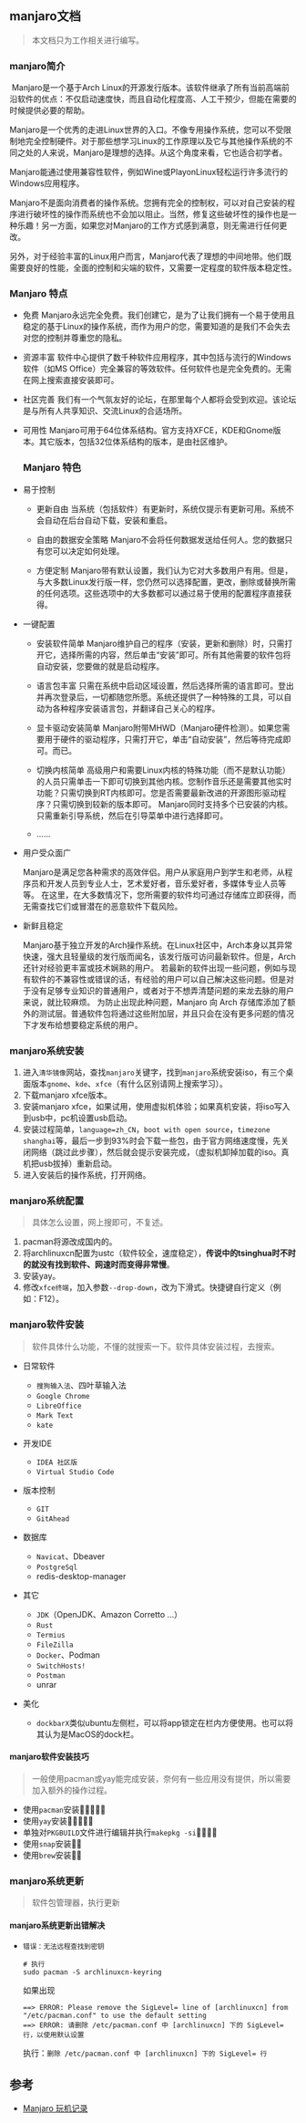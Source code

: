 ## manjaro文档

> 本文档只为工作相关进行编写。

### manjaro简介

​        Manjaro是一个基于Arch Linux的开源发行版本。该软件继承了所有当前高端前沿软件的优点：不仅启动速度快，而且自动化程度高、人工干预少，但能在需要的时候提供必要的帮助。

​        Manjaro是一个优秀的走进Linux世界的入口。不像专用操作系统，您可以不受限制地完全控制硬件。对于那些想学习Linux的工作原理以及它与其他操作系统的不同之处的人来说，Manjaro是理想的选择。从这个角度来看，它也适合初学者。

​        Manjaro能通过使用兼容性软件，例如Wine或PlayonLinux轻松运行许多流行的Windows应用程序。

​        Manjaro不是面向消费者的操作系统。您拥有完全的控制权，可以对自己安装的程序进行破坏性的操作而系统也不会加以阻止。当然，修复这些破坏性的操作也是一种乐趣！另一方面，如果您对Manjaro的工作方式感到满意，则无需进行任何更改。

​        另外，对于经验丰富的Linux用户而言，Manjaro代表了理想的中间地带。他们既需要良好的性能，全面的控制和尖端的软件，又需要一定程度的软件版本稳定性。

### Manjaro 特点

* 免费 Manjaro永远完全免费。我们创建它，是为了让我们拥有一个易于使用且稳定的基于Linux的操作系统，而作为用户的您，需要知道的是我们不会失去对您的控制并尊重您的隐私。

* 资源丰富 软件中心提供了数千种软件应用程序，其中包括与流行的Windows软件（如MS Office）完全兼容的等效软件。任何软件也是完全免费的。无需在网上搜索直接安装即可。

* 社区完善 我们有一个气氛友好的论坛，在那里每个人都将会受到欢迎。该论坛是与所有人共享知识、交流Linux的合适场所。

* 可用性 Manjaro可用于64位体系结构。官方支持XFCE，KDE和Gnome版本。其它版本，包括32位体系结构的版本，是由社区维护。
  
  ### Manjaro 特色

* 易于控制
  
  - 更新自由 当系统（包括软件）有更新时，系统仅提示有更新可用。系统不会自动在后台自动下载，安装和重启。
  
  - 自由的数据安全策略 Manjaro不会将任何数据发送给任何人。您的数据只有您可以决定如何处理。
  
  - 方便定制 Manjaro带有默认设置，我们认为它对大多数用户有用。但是，与大多数Linux发行版一样，您仍然可以选择配置，更改，删除或替换所需的任何选项。这些选项中的大多数都可以通过易于使用的配置程序直接获得。

* 一键配置
  
  - 安装软件简单 Manjaro维护自己的程序（安装，更新和删除）时，只需打开它，选择所需的内容，然后单击“安装”即可。所有其他需要的软件包将自动安装，您要做的就是启动程序。
  
  - 语言包丰富 只需在系统中启动区域设置，然后选择所需的语言即可。登出并再次登录后，一切都随您所愿。系统还提供了一种特殊的工具，可以自动为各种程序安装语言包，并翻译自己关心的程序。
  
  - 显卡驱动安装简单 Manjaro附带MHWD（Manjaro硬件检测）。如果您需要用于硬件的驱动程序，只需打开它，单击“自动安装”，然后等待完成即可。而已。
  
  - 切换内核简单 高级用户和需要Linux内核的特殊功能（而不是默认功能）的人员只需单击一下即可切换到其他内核。您制作音乐还是需要其他实时功能？只需切换到RT内核即可。您是否需要最新改进的开源图形驱动程序？只需切换到较新的版本即可。 Manjaro同时支持多个已安装的内核。只需重新引导系统，然后在引导菜单中进行选择即可。
  
  - ……

* 用户受众面广
  
  Manjaro是满足您各种需求的高效伴侣。用户从家庭用户到学生和老师，从程序员和开发人员到专业人士，艺术爱好者，音乐爱好者，多媒体专业人员等等。 在这里，在大多数情况下，您所需要的软件均可通过存储库立即获得，而无需查找它们或冒潜在的恶意软件下载风险。

* 新鲜且稳定
  
  Manjaro基于独立开发的Arch操作系统。在Linux社区中，Arch本身以其异常快速，强大且轻量级的发行版而闻名，该发行版可访问最新软件。但是，Arch还针对经验更丰富或技术娴熟的用户。 若最新的软件出现一些问题，例如与现有软件的不兼容性或错误的话，有经验的用户可以自己解决这些问题。但是对于没有足够专业知识的普通用户，或者对于不想弄清楚问题的来龙去脉的用户来说，就比较麻烦。 为防止出现此种问题，Manjaro 向 Arch 存储库添加了额外的测试层。普通软件包将通过这些附加层，并且只会在没有更多问题的情况下才发布给想要稳定系统的用户。

### manjaro系统安装

1. 进入`清华镜像`网站，查找`manjaro`关键字，找到`manjaro`系统安装iso，有三个桌面版本`gnome`、`kde`、`xfce`（有什么区别请网上搜索学习）。
2. 下载manjaro xfce版本。
3. 安装manjaro xfce，如果试用，使用虚拟机体验；如果真机安装，将iso写入到usb中，pc机设置usb启动。
4. 安装过程简单，`language=zh_CN`，`boot with open source`，`timezone shanghai`等，最后一步到93%时会下载一些包，由于官方网络速度慢，先关闭网络（跳过此步骤），然后就会提示安装完成，（虚拟机卸掉加载的iso。真机把usb拔掉）重新启动。
5. 进入安装后的操作系统，打开网络。

### manjaro系统配置

> 具体怎么设置，网上搜即可，不复述。

1. pacman将源改成国内的。
2. 将archlinuxcn配置为ustc（软件较全，速度稳定），**传说中的tsinghua时不时的就没有找到软件、网速时而变得非常慢**。
3. 安装yay。
4. 修改`xfce终端`，加入参数`--drop-down`，改为下滑式。快捷键自行定义（例如：F12）。

### manjaro软件安装

> 软件具体什么功能，不懂的就搜索一下。软件具体安装过程，去搜索。

* 日常软件
  
  - `搜狗输入法`、四叶草输入法
  - `Google Chrome`
  - `LibreOffice`
  - `Mark Text`
  - `kate`

* 开发IDE
  
  * `IDEA 社区版`
  * `Virtual Studio Code`

* 版本控制
  
  * `GIT`
  * `GitAhead`

* 数据库
  
  * `Navicat`、Dbeaver
  * `PostgreSql`
  * redis-desktop-manager

* 其它
  
  * `JDK`（OpenJDK、Amazon Corretto ...）
  * `Rust`
  * `Termius`
  * `FileZilla`
  * `Docker`、Podman
  * `SwitchHosts!`
  * `Postman`
  * unrar

* 美化
  
  * `dockbarX`类似ubuntu左侧栏，可以将app锁定在栏内方便使用。也可以将其认为是MacOS的dock栏。

#### manjaro软件安装技巧

> 一般使用pacman或yay能完成安装，奈何有一些应用没有提供，所以需要加入额外的操作过程。

* 使用`pacman`安装🚀🚀🚀🚀🚀
* 使用`yay`安装🚀🚀🚀🚀🚀
* 单独对`PKGBUILD`文件进行编辑并执行`makepkg -si`🚀🚀🚀🚀
* 使用`snap`安装🚀🚀
* 使用`brew`安装🚀🚀

### manjaro系统更新

> 软件包管理器，执行更新

#### manjaro系统更新出错解决

- `错误：无法远程查找到密钥`
  
  ```shell
  # 执行
  sudo pacman -S archlinuxcn-keyring
  ```
  
  如果出现
  
  ```shell
  ==> ERROR: Please remove the SigLevel= line of [archlinuxcn] from "/etc/pacman.conf" to use the default setting
  ==> ERROR: 请删除 /etc/pacman.conf 中 [archlinuxcn] 下的 SigLevel= 行，以使用默认设置
  ```
  
  执行：`删除 /etc/pacman.conf 中 [archlinuxcn] 下的 SigLevel= 行`

## 参考

- [Manjaro 玩机记录](https://www.cnblogs.com/demonxian3/p/9248640.html)
